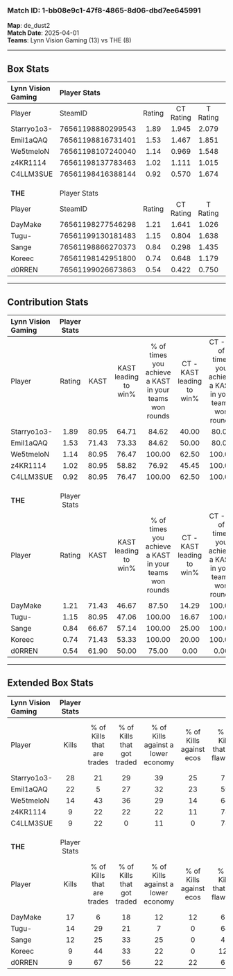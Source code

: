 ### Match ID: 1-bb08e9c1-47f8-4865-8d06-dbd7ee645991  
**Map**: de_dust2  
**Match Date**: 2025-04-01  
**Teams**: Lynn Vision Gaming (13) vs THE (8)  

---  

## Box Stats  

| **Lynn Vision Gaming** | Player Stats      |        |           |          |       |       |       |         |        |      |     |
| :- | :- | :-: | :-: | :-: | :-: | :-: | :-: | :-: | :-: | :-: | :-: |
| Player                 | SteamID           | Rating | CT Rating | T Rating | KAST  |  ADR  | Kills | Assists | Deaths | K/D  | HS% |
| Starryo1o3-            | 76561198880299543 |  1.89  |   1.945   |  2.079   | 80.95 | 124.1 |  28   |    4    |   13   | 2.15 | 50  |
| Emil1aQAQ              | 76561198816731401 |  1.53  |   1.467   |  1.851   | 71.43 | 113.0 |  22   |    7    |   14   | 1.57 | 54  |
| We5tmeloN              | 76561198107240040 |  1.14  |   0.969   |  1.548   | 80.95 | 73.0  |  14   |    7    |   14   | 1.00 | 71  |
| z4KR1114               | 76561198137783463 |  1.02  |   1.111   |  1.015   | 80.95 | 58.9  |   9   |   13    |   10   | 0.90 | 77  |
| C4LLM3SUE              | 76561198416388144 |  0.92  |   0.570   |  1.674   | 80.95 | 46.6  |   9   |    5    |   11   | 0.82 | 100 |
|                        |                   |        |           |          |       |       |       |         |        |      |     |
|                        |                   |        |           |          |       |       |       |         |        |      |     |
|                        |                   |        |           |          |       |       |       |         |        |      |     |
| **THE**                | Player Stats      |        |           |          |       |       |       |         |        |      |     |
| Player                 | SteamID           | Rating | CT Rating | T Rating | KAST  |  ADR  | Kills | Assists | Deaths | K/D  | HS% |
| DayMake                | 76561198277546298 |  1.21  |   1.641   |  1.026   | 71.43 | 88.1  |  17   |    6    |   15   | 1.13 | 11  |
| Tugu-                  | 76561199130181483 |  1.15  |   0.804   |  1.638   | 80.95 | 86.1  |  14   |    6    |   15   | 0.93 | 71  |
| Sange                  | 76561198866270373 |  0.84  |   0.298   |  1.435   | 66.67 | 64.2  |  12   |    6    |   17   | 0.71 | 83  |
| Koreec                 | 76561198142951800 |  0.74  |   0.648   |  1.179   | 71.43 | 58.6  |   9   |    6    |   17   | 0.53 | 77  |
| d0RREN                 | 76561199026673863 |  0.54  |   0.422   |  0.750   | 61.90 | 40.7  |   9   |    2    |   19   | 0.47 | 66  |
---  

## Contribution Stats  

| **Lynn Vision Gaming** | Player Stats |       |                      |                                                        |                           |                                                             |                          |                                                            |
| :- | :-: | :-: | :-: | :-: | :-: | :-: | :-: | :-: |
| Player                 |    Rating    | KAST  | KAST leading to win% | % of times you achieve a KAST in your teams won rounds | CT - KAST leading to win% | CT - % of times you achieve a KAST in your teams won rounds | T - KAST leading to win% | T - % of times you achieve a KAST in your teams won rounds |
| Starryo1o3-            |     1.89     | 80.95 |        64.71         |                         84.62                          |           40.00           |                            80.00                            |          100.00          |                           87.50                            |
| Emil1aQAQ              |     1.53     | 71.43 |        73.33         |                         84.62                          |           50.00           |                            80.00                            |          100.00          |                           87.50                            |
| We5tmeloN              |     1.14     | 80.95 |        76.47         |                         100.00                         |           62.50           |                           100.00                            |          88.89           |                           100.00                           |
| z4KR1114               |     1.02     | 80.95 |        58.82         |                         76.92                          |           45.45           |                           100.00                            |          83.33           |                           62.50                            |
| C4LLM3SUE              |     0.92     | 80.95 |        76.47         |                         100.00                         |           62.50           |                           100.00                            |          88.89           |                           100.00                           |
|                        |              |       |                      |                                                        |                           |                                                             |                          |                                                            |
|                        |              |       |                      |                                                        |                           |                                                             |                          |                                                            |
|                        |              |       |                      |                                                        |                           |                                                             |                          |                                                            |
| **THE**                | Player Stats |       |                      |                                                        |                           |                                                             |                          |                                                            |
| Player                 |    Rating    | KAST  | KAST leading to win% | % of times you achieve a KAST in your teams won rounds | CT - KAST leading to win% | CT - % of times you achieve a KAST in your teams won rounds | T - KAST leading to win% | T - % of times you achieve a KAST in your teams won rounds |
| DayMake                |     1.21     | 71.43 |        46.67         |                         87.50                          |           14.29           |                           100.00                            |          75.00           |                           85.71                            |
| Tugu-                  |     1.15     | 80.95 |        47.06         |                         100.00                         |           16.67           |                           100.00                            |          63.64           |                           100.00                           |
| Sange                  |     0.84     | 66.67 |        57.14         |                         100.00                         |           25.00           |                           100.00                            |          70.00           |                           100.00                           |
| Koreec                 |     0.74     | 71.43 |        53.33         |                         100.00                         |           20.00           |                           100.00                            |          70.00           |                           100.00                           |
| d0RREN                 |     0.54     | 61.90 |        50.00         |                         75.00                          |           0.00            |                            0.00                             |          75.00           |                           85.71                            |
---  

## Extended Box Stats  

| **Lynn Vision Gaming** | Player Stats |                            |                            |                                    |                         |                              |                                 |        |                             |                                     |                          |                               |                            |
| :- | :-: | :-: | :-: | :-: | :-: | :-: | :-: | :-: | :-: | :-: | :-: | :-: | :-: |
| Player                 |    Kills     | % of Kills that are trades | % of Kills that got traded | % of Kills against a lower economy | % of Kills against ecos | % of Kills that are flawless | % of Kills that are close duels | Deaths | % of Deaths that get traded | % of Deaths against a lower economy | % of Deaths against ecos | % of Deaths that are flawless | % of Deaths that are close |
| Starryo1o3-            |      28      |             21             |             29             |                 39                 |           25            |              75              |                4                |   13   |             31              |                 15                  |            0             |              54               |             8              |
| Emil1aQAQ              |      22      |             5              |             27             |                 32                 |           23            |              59              |                0                |   14   |             29              |                 14                  |            7             |              50               |             7              |
| We5tmeloN              |      14      |             43             |             36             |                 29                 |           14            |              64              |                0                |   14   |             21              |                 14                  |            7             |              64               |             0              |
| z4KR1114               |      9       |             22             |             22             |                 22                 |           11            |              78              |                0                |   10   |             20              |                 10                  |            0             |              100              |             0              |
| C4LLM3SUE              |      9       |             22             |             0              |                 11                 |            0            |              78              |               11                |   11   |             45              |                 18                  |            9             |              73               |             9              |
|                        |              |                            |                            |                                    |                         |                              |                                 |        |                             |                                     |                          |                               |                            |
|                        |              |                            |                            |                                    |                         |                              |                                 |        |                             |                                     |                          |                               |                            |
|                        |              |                            |                            |                                    |                         |                              |                                 |        |                             |                                     |                          |                               |                            |
| **THE**                | Player Stats |                            |                            |                                    |                         |                              |                                 |        |                             |                                     |                          |                               |                            |
| Player                 |    Kills     | % of Kills that are trades | % of Kills that got traded | % of Kills against a lower economy | % of Kills against ecos | % of Kills that are flawless | % of Kills that are close duels | Deaths | % of Deaths that get traded | % of Deaths against a lower economy | % of Deaths against ecos | % of Deaths that are flawless | % of Deaths that are close |
| DayMake                |      17      |             6              |             18             |                 12                 |           12            |              65              |                6                |   15   |             20              |                  0                  |            0             |              80               |             7              |
| Tugu-                  |      14      |             29             |             21             |                 7                  |            0            |              64              |                0                |   15   |             33              |                  0                  |            0             |              73               |             7              |
| Sange                  |      12      |             25             |             33             |                 25                 |            0            |              42              |                8                |   17   |             24              |                 12                  |            6             |              65               |             0              |
| Koreec                 |      9       |             44             |             33             |                 22                 |            0            |             122              |                0                |   17   |             29              |                  6                  |            6             |              65               |             0              |
| d0RREN                 |      9       |             67             |             56             |                 22                 |           22            |              67              |               11                |   19   |             21              |                  0                  |            0             |              68               |             0              |
